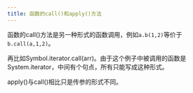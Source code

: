 ```yaml
---
title: 函数的call()和apply()方法
---
```

  

函数的call()方法是另一种形式的函数调用，例如`a.b(1,2)`等价于` b.call(a,1,2) `。

再比如Symbol.iterator.call(arr)。由于这个例子中被调用的函数是System.iterator，中间有个句点，所有只能写成这种形式。

apply()与call()相比只是传参的形式不同。

